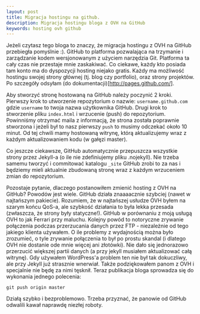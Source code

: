 ```yaml
---
layout: post
title: Migracja hostingu na github.
description: Migracja hostingu bloga z OVH na GitHub
keywords: hosting ovh github
---
```

Jeżeli czytasz tego bloga to znaczy, że migracja hostingu z OVH na GitHub przebiegła
pomyślnie :). GitHub to platforma pozwalająca na trzymanie i zarządzanie kodem
wersjonowanym z użyciem narzędzia Git. Platforma ta cały czas nie przestaje mnie
zaskakiwać. Co ciekawe, każdy kto posiada tam konto ma do dyspozycji hosting
niejako gratis. Każdy ma możliwość hostingu swojej strony głównej (tj. blog czy portfolio),
oraz strony projektów. Po szczegóły odsyłam (do dokumentacji)[http://pages.github.com/].

Aby stworzyć stronę hostowaną na GitHub należy poczynić 2 kroki. Pierwszy krok
to utworzenie repozytorium o nazwie: ``username.github.com`` gdzie ``username`` to
twoja nazwa użytkownika GitHub. Drugi krok to stworzenie pliku ``index.html``
i wrzucenie (push) do repozytorium. Powinniśmy otrzymać maila z informacją, że strona
została poprawnie stworzona i jeżeli był to nasz pierwszy ``push`` to musimy odczekać
około 10 minut. Od tej chwili mamy hostowaną witrynę, którą aktualizujemy wraz z każdym
aktualizowaniem kodu (w gałęzi master).

Co jeszcze ciekawsze, GitHub automatycznie przepuszcza wszystkie strony przez
Jekyll-a (o ile nie zdefiniujemy pliku .nojekyll). Nie trzeba samemu tworzyć i
commitować katalogu ``_site`` GitHub zrobi to za nas i będziemy mieli aktualnie
zbudowaną stronę wraz z każdym wrzuceniem zmian do repozytorium.

Pozostaje pytanie, dlaczego postanowiłem zmienić hosting z OVH na GitHub? Powodów jest
wiele. GitHub działa znaaaacznie szybciej (nawet w najtańszym pakiecie). Rozumiem, że
w najtańszej usłudze OVH byłem na szarym końcu QoS-a, ale szybkość działania to
była lekka przesada (zwłaszcza, że strony były statyczne!). GitHub w porównaniu
z moją usługą OVH to jak Ferrari przy maluchu. Kolejny powód to notoryczne zrywanie
połączenia podczas przerzucania danych przez FTP - niezależnie od tego jakiego
klienta używałem. O ile problemy z wydajnością można było zrozumieć, o tyle
zrywanie połączenia to był po prostu skandal (i dlatego OVH nie dostanie ode mnie
więcej ani złotówki). Nie dało się jednorazowo przerzucić większej partii danych
(a przy jekyll musiałem aktualizować całą witrynę). Gdy używałem WordPress'a
problem ten nie był tak dokuczliwy, ale przy Jekyll już strasznie wnerwiał. Także
podziękowałem panom z OVH i specjalnie nie będę za nimi tęsknił. Teraz publikacja
bloga sprowadza się do wykonania jednego polecenia:

    git push origin master
  
Działą szybko i bezproblemowo. Trzeba przyznać, że panowie od GitHub odwalili
kawał naprawdę niezłej roboty.
